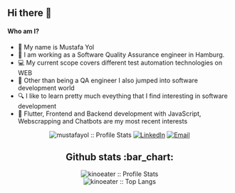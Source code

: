 ## Hi there 👻
#### Who am I? 

- 🐯 My name is Mustafa Yol
- 💚 I am working as a Software Quality Assurance engineer in Hamburg.
- 💻 My current scope covers different test automation technologies on WEB 
- 🌟 Other than being a QA engineer I also jumped into software development world 
- 🔍 I like to learn pretty much eveything that I find interesting in software development
- 🌱 Flutter, Frontend and Backend development with JavaScript, Webscrapping and Chatbots are my most recent interests



<p align="center">
<img src="https://komarev.com/ghpvc/?username=kinoeater&color=red" alt="mustafayol :: Profile Stats"></a>
<a href="https://www.linkedin.com/in/mustafa-yol-65a4b4132/" target="_blank"><img alt="LinkedIn" src="https://img.shields.io/badge/LinkedIn-@mustafa-yol-purple?style=flat&logo=linkedin"></a>
<a href="mailto:mustafayol@gmail.com" target="_blank"><img alt="Email" src="https://img.shields.io/badge/Email-mustafayol@gmail.com-blue?style=flat&logo=gmail"></a>
</p>


<h2 align="center">Github stats :bar_chart:</h2>
<p align="center">
  <img src="https://github-readme-stats.vercel.app/api?username=kinoeater&show_icons=true&theme=synthwave" alt="kinoeater :: Profile Stats" />
  <br>
  <img src="https://github-readme-stats.vercel.app/api/top-langs/?username=kinoeater&langs_count=10&theme=tokyonight&layout=compact" alt="kinoeater :: Top Langs" />
</p>
